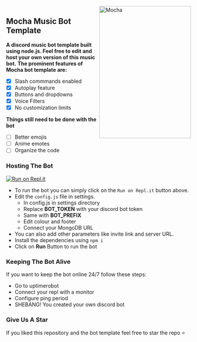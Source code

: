 <img height="360" width="250" align="right" alt="Mocha" src="https://cdn.discordapp.com/attachments/912972201282637846/999735623931936768/MochaRepo.png">

## Mocha Music Bot Template
**A discord music bot template built using node.js. Feel free to edit and host your own version of this music bot.**
**The prominent features of Mocha bot template are:**
- [x] Slash commmands enabled
- [x] Autoplay feature
- [x] Buttons and dropdowns
- [x] Voice Filters
- [x] No customization limits

**Things still need to be done with the bot**
- [ ] Better emojis
- [ ] Anime emotes
- [ ] Organize the code

### Hosting The Bot
[![Run on Repl.it](https://repl.it/badge/github/shivamkun/mocha)](https://replit.com/github/shivamkun/mocha)

- To run the bot you can simply click on the `Run on Repl.it` button above.
- Edit the `config.js` file in settings.
    - In config.js in settings directory
    - Replace **BOT_TOKEN** with your discord bot token
    - Same with **BOT_PREFIX**
    - Edit colour and footer
    - Connect your MongoDB URL
- You can also add other parameters like invite link and server URL.
- Install the dependencies using `npm i`
- Click on **Run** Button to run the bot

### Keeping The Bot Alive

If you want to keep the bot online 24/7 follow these steps:
- Go to uptimerobot 
- Connect your repl with a monitor
- Configure ping period
- SHEBANG! You created your own discord bot

### Give Us A Star
If you liked this repository and the bot template feel free to star the repo :star:
